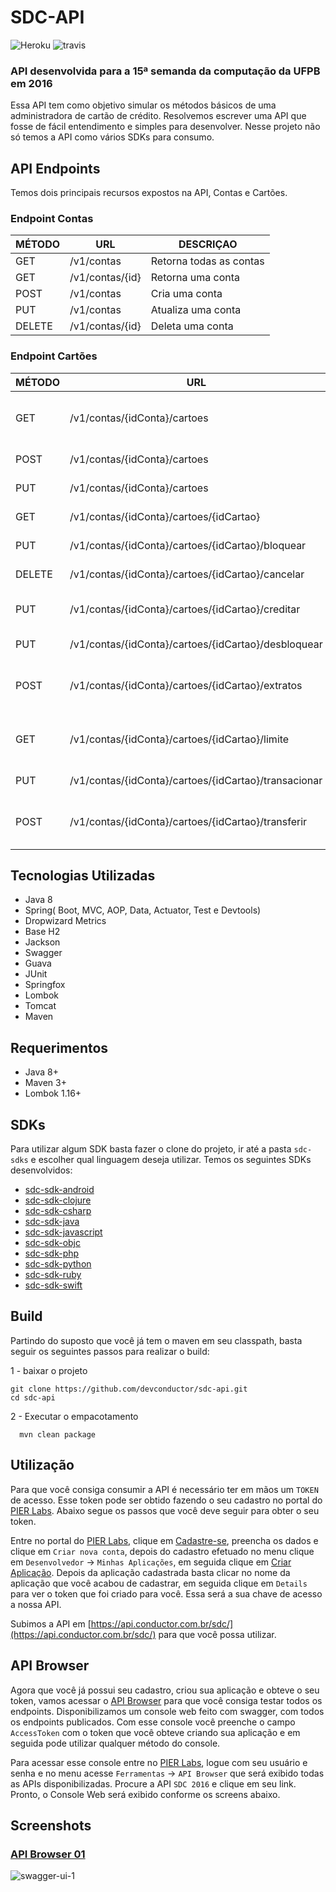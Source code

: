 # SDC-API
![Heroku](https://heroku-badge.herokuapp.com/?app=heroku-badge)  ![travis](https://travis-ci.org/pierlabs/sdc-api.svg?branch=master)

### API desenvolvida para a 15ª semanda da computação da UFPB em 2016

Essa API tem como objetivo simular os métodos básicos de uma administradora de cartão de crédito. Resolvemos escrever uma API que fosse de fácil entendimento e simples para desenvolver. Nesse projeto não só temos a API como vários SDKs para consumo. 

## API Endpoints

Temos dois principais recursos expostos na API, Contas e Cartões.

### Endpoint Contas
MÉTODO | URL | DESCRIÇAO
-------|-----|-----------
    GET | /v1/contas | Retorna todas as contas
    GET | /v1/contas/{id} | Retorna uma conta
    POST | /v1/contas | Cria uma conta
    PUT | /v1/contas | Atualiza uma conta 
    DELETE | /v1/contas/{id} | Deleta uma conta

### Endpoint Cartões 
MÉTODO | URL | DESCRIÇAO
-------|-----|-----------    
    GET | /v1/contas/{idConta}/cartoes | Retona todos os cartão de uma conta
    POST| /v1/contas/{idConta}/cartoes | Cria um cartão
    PUT | /v1/contas/{idConta}/cartoes | Atualiza um cartão
    GET | /v1/contas/{idConta}/cartoes/{idCartao} |Retorna um cartão
    PUT |/v1/contas/{idConta}/cartoes/{idCartao}/bloquear | Bloquear um cartão.
 DELETE |/v1/contas/{idConta}/cartoes/{idCartao}/cancelar|Cancelar um cartão
    PUT | /v1/contas/{idConta}/cartoes/{idCartao}/creditar | Creditar dinheiro em um cartão
    PUT | /v1/contas/{idConta}/cartoes/{idCartao}/desbloquear | Desbloquear um cartão.
    POST|/v1/contas/{idConta}/cartoes/{idCartao}/extratos | Retonar os extratos de transaçoes do cartão
    GET | /v1/contas/{idConta}/cartoes/{idCartao}/limite | Consultar o limite de um determinado cartão
    PUT | /v1/contas/{idConta}/cartoes/{idCartao}/transacionar | Transacionar valores
    POST|/v1/contas/{idConta}/cartoes/{idCartao}/transferir| Transferir valores entre dois cartões distintos



## Tecnologias Utilizadas

- Java 8
- Spring( Boot, MVC, AOP, Data, Actuator, Test e Devtools)
- Dropwizard Metrics
- Base H2
- Jackson
- Swagger
- Guava
- JUnit
- Springfox
- Lombok
- Tomcat
- Maven

## Requerimentos

- Java 8+
- Maven 3+
- Lombok 1.16+

## SDKs
Para utilizar algum SDK basta fazer o clone do projeto, ir até a pasta `sdc-sdks` e escolher qual linguagem deseja utilizar. Temos os seguintes SDKs desenvolvidos:

- [sdc-sdk-android](https://github.com/devconductor/sdc-api/tree/master/sdc-sdks/sdc-sdk-android)
- [sdc-sdk-clojure](https://github.com/devconductor/sdc-api/tree/master/sdc-sdks/sdc-sdk-clojure)
- [sdc-sdk-csharp](https://github.com/devconductor/sdc-api/tree/master/sdc-sdks/sdc-sdk-csharp)
- [sdc-sdk-java](https://github.com/devconductor/sdc-api/tree/master/sdc-sdks/sdc-sdk-java)
- [sdc-sdk-javascript](https://github.com/devconductor/sdc-api/tree/master/sdc-sdks/sdc-sdk-javascript)
- [sdc-sdk-objc](https://github.com/devconductor/sdc-api/tree/master/sdc-sdks/sdc-sdk-objc)
- [sdc-sdk-php](https://github.com/devconductor/sdc-api/tree/master/sdc-sdks/sdc-sdk-php)
- [sdc-sdk-python](https://github.com/devconductor/sdc-api/tree/master/sdc-sdks/sdc-sdk-python)
- [sdc-sdk-ruby](https://github.com/devconductor/sdc-api/tree/master/sdc-sdks/sdc-sdk-ruby)
- [sdc-sdk-swift](https://github.com/devconductor/sdc-api/tree/master/sdc-sdks/sdc-sdk-swift)

## Build
Partindo do suposto que você já tem o maven em seu classpath, basta seguir os seguintes passos para realizar o build:

1 - baixar o projeto
```
git clone https://github.com/devconductor/sdc-api.git
cd sdc-api
```

2 - Executar o empacotamento
```
  mvn clean package
```
## Utilização

Para que você consiga consumir a API é necessário ter em mãos um `TOKEN` de acesso. Esse token pode ser obtido fazendo o seu cadastro no portal do [PIER Labs](htttp://pierlabs.io). Abaixo segue os passos que você deve seguir para obter o seu token.

Entre no portal do [PIER Labs](htttp://pierlabs.io), clique em [Cadastre-se](http://pierlabs.io/api-portal/user/register), preencha os dados e clique em `Criar nova conta`, depois do cadastro efetuado no menu clique em `Desenvolvedor` -> `Minhas Aplicações`, em seguida clique em [Criar Aplicação](http://pierlabs.io/api-portal/myapps/new). Depois da aplicação cadastrada basta clicar no nome da aplicação que você acabou de cadastrar, em seguida clique em `Details` para ver o token que foi criado para você. Essa será a sua chave de acesso a nossa API.

Subimos a API em [https://api.conductor.com.br/sdc/](https://api.conductor.com.br/sdc/) para que você possa utilizar. 

## API Browser

Agora que você já possui seu cadastro, criou sua aplicação e obteve o seu token, vamos acessar o [API Browser](http://pierlabs.io/api-portal/swagger/sdc-2016) para que você consiga testar todos os endpoints. Disponibilizamos um console web feito com swagger, com todos os endpoints publicados. Com esse console você preenche o campo `AccessToken` com o token que você obteve criando sua aplicação e em seguida pode utilizar qualquer método do console. 

Para acessar esse console entre no [PIER Labs](htttp://pierlabs.io), logue com seu usuário e senha e no menu acesse `Ferramentas` -> `API Browser` que será exibido todas as APIs disponibilizadas. Procure a API `SDC 2016` e clique em seu link. Pronto, o Console Web será exibido conforme os screens abaixo.

## Screenshots

### [API Browser 01](http://pierlabs.io/api-portal/swagger/sdc-2016)

![swagger-ui-1](https://raw.githubusercontent.com/pierlabs/sdc-api/master/sdc-api/src/main/resources/static/images/swagger-ui-01.png)
